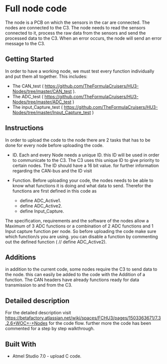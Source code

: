 # Full node code
 The node is a PCB on which the sensors in the car are connected. The nodes are connected to the C3.
The node needs to read the sensors connected to it, process the raw data from the sensors and send the processed data to the C3.
When an error occurs, the node will send an error message to the C3.


## Getting Started

In order to have a working node, we must test every function individually and put them all together. 
This includes:
* The CAN_test ( https://github.com/TheFormulaCruisers/HU3-Nodes/tree/master/CAN_test ).
* The ADC_test ( https://github.com/TheFormulaCruisers/HU3-Nodes/tree/master/ADC_test )
* The input_Capture_test ( https://github.com/TheFormulaCruisers/HU3-Nodes/tree/master/Input_Capture_test )


## Instructions

In order to upload the code to the node there are 2 tasks that has to be done for every node before uploading the code. 


* ID.
Each and every Node needs a unique ID. this ID will be used in order to communicate to the C3. The C3 uses this unique ID to give priority to certain nodes. The ID should have a 16 bit value. for further information regarding the CAN-bus and the ID visit 

* Function.
Before uploading your code, the nodes needs to be able to know what functions it is doing and what data to send. Therefor the functions are first defined in this code as 
  * define ADC_Active1.
  * define ADC_Active2.
  * define Input_Capture.

The specification, requirements and the software of the nodes allow a Maximum of 3 ADC functions or a combination of 2 ADC functions and 1 Input capture function per node. So before uploading the code make sure which function/s you are using. you can disable a function by commenting out the defined function ( // define ADC_Active2).

## Additions
in addition to the current code, some nodes require the C3 to send data to the node. this can easily be added to the code with the Addition of a function. The CAN headers have already functions ready for data transmission to and from the C3.

## Detailed description
For the detailed description visit https://betafactory.atlassian.net/wiki/spaces/FCHU3/pages/1503363671/7.3.2.6+WOC+-+Nodes for the code flow. further more the code has been commented for a step by step walkthrough.

## Built With

* Atmel Studio 7.0 - upload C code.

